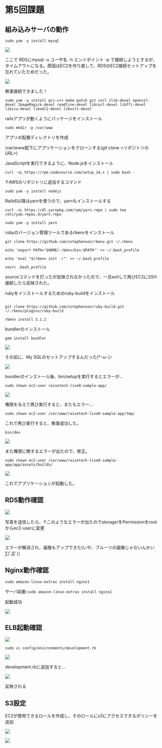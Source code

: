 # 第5回課題

## 組み込みサーバの動作

``` sudo yum -y install mysql ```

![](image/install_mysql.png)

ここで RDSにmysql -u ユーザ名 -h エンドポイント -p で接続しようとするが、タイムアウトになる。原因はEC2を作り直して、RDSのEC2接続セットアップを忘れていたためだった。

![](image/connect_mysql.png)

無事接続できました！

```sudo yum -y install gcc-c++ make patch git curl zlib-devel openssl-devel ImageMagick-devel readline-devel libcurl-devel libffi-devel libicu-devel libxml2-devel libxslt-devel```

railsアプリが動くようにパッケージをインストール

```sudo mkdir -p /var/www```

アプリの配置ディレクトリを作成


/var/www配下にアプリケーションをクローンする(git clone <リポジトリのURL>)

JavaScriptを実行できるように、Node.jsをインストール

```curl -sL https://rpm.nodesource.com/setup_14.x | sudo bash -```

↑AWSのリポジトリに追加するコマンド

```sudo yum -y install nodejs```

Rails6以降はyarnを使うので、yarnもインストールする

```curl -sL https://dl.yarnpkg.com/rpm/yarn.repo | sudo tee /etc/yum.repos.d/yarn.repo```

```sudo yum -y install yarn```

rubyのバージョン管理ツールであるrbenvをインストール


```
git clone https://github.com/sstephenson/rbenv.git ~/.rbenv

echo 'export PATH="$HOME/.rbenv/bin:$PATH"' >> ~/.bash_profile

echo 'eval "$(rbenv init -)"' >> ~/.bash_profile

sourc .bash_profile

```


sourceコマンドを打ったが反映されなかったので、一旦exitして再びEC2にSSH接続したら反映された。

rubyをインストールするためのruby-buildをインストール


```

git clone https://github.com/sstephenson/ruby-build.git ~/.rbenv/plugins/ruby-build

rbenv install 3.1.2

```


bundlerのインストール

```gem install bundler```

![](image/bundler_error.png)

その前に、My SQLのセットアップするんだった(*･ω･)ﾉ

![](image/bin/setup_error.png)


bundlerのインストール後、bin/setupを実行するとエラーが…


```sudo chown ec2-user raisetech-live8-sample-app/```

![](image/bin/setup_error2.png)

権限を与えて再び実行すると、またもエラー…



```sudo chown ec2-user /var/www/raisetech-live8-sample-app/tmp/```


これで再び実行すると、無事成功した。


```bin/dev```

![](image/bin/dev_error.png)

また権限に関するエラーが出たので、修正。


```sudo chown ec2-user /var/www/raisetech-live8-sample-app/app/assets/builds/```

![](image/app_ok.png)

これでアプリケーションが起動した。


## RDS動作確認

![](image/elb_error.png)

写真を送信したら、↑このようなエラーが出たのでstorage/をPermissionをrootからec2-userに変更

![](image/RDS_ok.png)

エラーが解消され、画像もアップできた(いや、フルーツの画像じゃないんかい∑(ﾟДﾟ)）



##  Nginx動作確認

```sudo amazon-linux-extras install nginx1```


サーバ起動
```sudo amazon-linux-extras install nginx1```


起動成功

![](nginx_ok.png)

## ELB起動確認

![](image/RDS_error.png)

```sudo vi config/environments/development.rb```

![](image/development.png)

development.rbに追加すると…

![](image/elb_ok.png)


反映される



## S3設定


EC2が使用できるロールを作成し、そのロールにs3にアクセスできるポリシーを追加

![](image/lecture05-role.png)

![](image/aws-configure.png)



